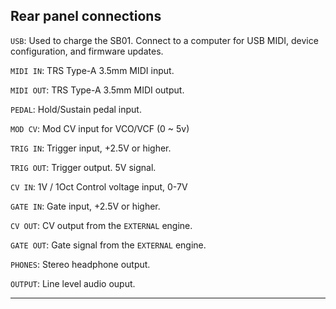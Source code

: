## Rear panel connections

<article>

`USB`: Used to charge the SB01. Connect to a computer for USB MIDI, device configuration, and firmware updates.

`MIDI IN`: TRS Type-A 3.5mm MIDI input.

`MIDI OUT`: TRS Type-A 3.5mm MIDI output.

`PEDAL`: Hold/Sustain pedal input.

`MOD CV`: Mod CV input for VCO/VCF (0 ~ 5v)

`TRIG IN`: Trigger input, +2.5V or higher.

`TRIG OUT`: Trigger output. 5V signal.

`CV IN`: 1V / 1Oct Control voltage input, 0-7V

`GATE IN`: Gate input, +2.5V or higher.

`CV OUT`: CV output from the `EXTERNAL` engine.

`GATE OUT`: Gate signal from the `EXTERNAL` engine.

`PHONES`: Stereo headphone output.

`OUTPUT`: Line level audio ouput.

</article>

---
